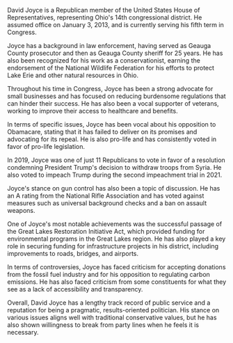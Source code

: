 David Joyce is a Republican member of the United States House of Representatives, representing Ohio's 14th congressional district. He assumed office on January 3, 2013, and is currently serving his fifth term in Congress.

Joyce has a background in law enforcement, having served as Geauga County prosecutor and then as Geauga County sheriff for 25 years. He has also been recognized for his work as a conservationist, earning the endorsement of the National Wildlife Federation for his efforts to protect Lake Erie and other natural resources in Ohio.

Throughout his time in Congress, Joyce has been a strong advocate for small businesses and has focused on reducing burdensome regulations that can hinder their success. He has also been a vocal supporter of veterans, working to improve their access to healthcare and benefits.

In terms of specific issues, Joyce has been vocal about his opposition to Obamacare, stating that it has failed to deliver on its promises and advocating for its repeal. He is also pro-life and has consistently voted in favor of pro-life legislation.

In 2019, Joyce was one of just 11 Republicans to vote in favor of a resolution condemning President Trump's decision to withdraw troops from Syria. He also voted to impeach Trump during the second impeachment trial in 2021.

Joyce's stance on gun control has also been a topic of discussion. He has an A rating from the National Rifle Association and has voted against measures such as universal background checks and a ban on assault weapons.

One of Joyce's most notable achievements was the successful passage of the Great Lakes Restoration Initiative Act, which provided funding for environmental programs in the Great Lakes region. He has also played a key role in securing funding for infrastructure projects in his district, including improvements to roads, bridges, and airports.

In terms of controversies, Joyce has faced criticism for accepting donations from the fossil fuel industry and for his opposition to regulating carbon emissions. He has also faced criticism from some constituents for what they see as a lack of accessibility and transparency.

Overall, David Joyce has a lengthy track record of public service and a reputation for being a pragmatic, results-oriented politician. His stance on various issues aligns well with traditional conservative values, but he has also shown willingness to break from party lines when he feels it is necessary.
